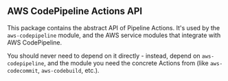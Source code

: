 ## AWS CodePipeline Actions API

This package contains the abstract API of Pipeline Actions.
It's used by the `aws-codepipeline` module,
and the AWS service modules that integrate with AWS CodePipeline.

You should never need to depend on it directly -
instead, depend on `aws-codepipeline`,
and the module you need the concrete Actions from
(like `aws-codecommit`, `aws-codebuild`, etc.).
